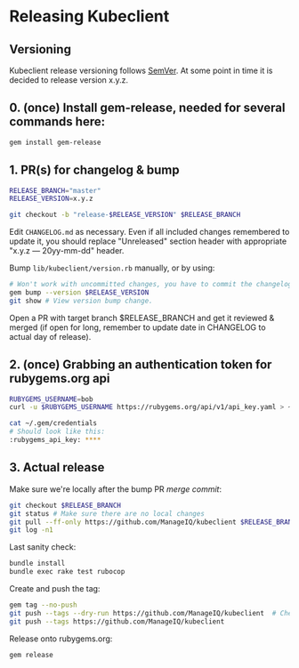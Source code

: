 # Releasing Kubeclient

## Versioning
Kubeclient release versioning follows [SemVer](https://semver.org/).
At some point in time it is decided to release version x.y.z.

## 0. (once) Install gem-release, needed for several commands here:

```bash
gem install gem-release
```

## 1. PR(s) for changelog & bump

```bash
RELEASE_BRANCH="master"
RELEASE_VERSION=x.y.z

git checkout -b "release-$RELEASE_VERSION" $RELEASE_BRANCH
```

Edit `CHANGELOG.md` as necessary.  Even if all included changes remembered to update it, you should replace "Unreleased" section header with appropriate "x.y.z — 20yy-mm-dd" header.

Bump `lib/kubeclient/version.rb` manually, or by using:
```bash
# Won't work with uncommitted changes, you have to commit the changelog first.
gem bump --version $RELEASE_VERSION
git show # View version bump change.
```

Open a PR with target branch $RELEASE_BRANCH and get it reviewed & merged (if open for long, remember to update date in CHANGELOG to actual day of release).

## 2. (once) Grabbing an authentication token for rubygems.org api
```bash
RUBYGEMS_USERNAME=bob
curl -u $RUBYGEMS_USERNAME https://rubygems.org/api/v1/api_key.yaml > ~/.gem/credentials; chmod 0600 ~/.gem/credentials

cat ~/.gem/credentials
# Should look like this:
:rubygems_api_key: ****
```

## 3. Actual release

Make sure we're locally after the bump PR *merge commit*:
```bash
git checkout $RELEASE_BRANCH
git status # Make sure there are no local changes
git pull --ff-only https://github.com/ManageIQ/kubeclient $RELEASE_BRANCH
git log -n1
```

Last sanity check:
```bash
bundle install
bundle exec rake test rubocop
```

Create and push the tag:
```bash
gem tag --no-push
git push --tags --dry-run https://github.com/ManageIQ/kubeclient  # Check for unexpected tags
git push --tags https://github.com/ManageIQ/kubeclient
```

Release onto rubygems.org:
```bash
gem release
```
